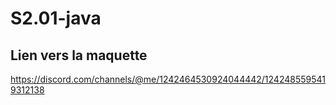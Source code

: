 # S2.01-java

## Lien vers la maquette
https://discord.com/channels/@me/1242464530924044442/1242485595419312138